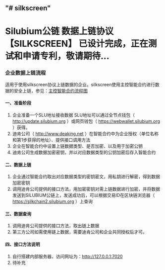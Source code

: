 ## "# silkscreen"

# Silubium公链 数据上链协议【SILKSCREEN】 已设计完成，正在测试和申请专利，敬请期待...


### 企业数据上链流程
适用于使用silkscreen协议上链数据的企业。silkscreen使用主控智能合约进行数据的安全上链，参见：[主控智能合约流程图](https://slugithub.oss-cn-beijing.aliyuncs.com/silkscreen/silkscreen-V5.jpg)

#### 一、准备阶段
1. 企业准备一个SLU地址接收数据
SLU地址可以通过全节点钱包（ http://update.silubium.org ）或网页钱包（ https://webwallet.silubium.org ）获得。
2. 迪肯公司（ http://www.deaking.net ）在智能合约中为企业授权（单位名称和第1步获得的地址）、提供接口调用方法
3. 企业在智能合约中设置上链数据类型、是否加密、以及用于加密公钥
4. 迪肯公司生成数据加密密钥，并以对应数据类型的公钥加密后存入智能合约

#### 二、数据上链
1. 企业通过智能合约取出对应数据类型的密钥密文，用私钥进行解密，得到数据加密密钥
2. 调用迪肯公司提供的接口方法，用加密密钥对需上链数据进行加密，并将数据发送到SILUBIUM公链上，发送成功后，可以根据交易ID在区块链浏览器（ https://silkchain2.silubium.org ）上查询

#### 三、数据查询
1. 调用迪肯公司提供的接口方法，取出链上数据
2. 第三方公司如需使用链上数据，需要迪肯公司和企业共同授权后才可。

#### 四、接口方法说明
1. 自行搭建内部服务器，访问网址为：http://127.0.0.1:7020 
2. 待补充

